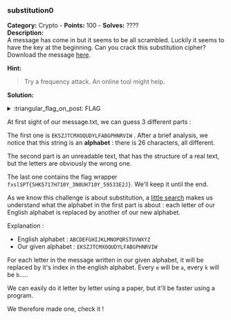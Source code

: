 ### substitution0
**Category:** Crypto - **Points:** 100 - **Solves:** ????  
**Description:**  
A message has come in but it seems to be all scrambled. Luckily it seems to have the key at the beginning. Can you crack this substitution cipher?  
Download the message [here](./message.txt/).  

**Hint:**
> Try a frequency attack. An online tool might help.  

**Solution:**  


<details>
  <summary>:triangular_flag_on_post: FLAG</summary>

  ```
  picoCTF{}
  ```
</details>

At first sight of our message.txt, we can guess 3 different parts : 

The first one is `EKSZJTCMXOQUDYLFABGPHNRVIW` . After a brief analysis, we notice that this string is an **alphabet** : there is 26 characters, all different.

The second part is an unreadable text, that has the structure of a real text, but the letters are obviously the wrong one.

The last one contains the flag wrapper `fxslSPT{5HK5717H710Y_3N0UH710Y_59533E2J}`. We'll keep it until the end.



As we know this challenge is about substitution, a [little search](https://en.wikipedia.org/wiki/Substitution_cipher)  makes us understand what the alphabet in the first part is about : each letter of our English alphabet is replaced by another of our new alphabet.

Explanation : 

- English alphabet : `ABCDEFGHIJKLMNOPQRSTUVWXYZ`
- Our given alphabet : `EKSZJTCMXOQUDYLFABGPHNRVIW`

For each letter in the message written in our given alphabet, it will be replaced by it's index in the english alphabet. Every `e` will be `a`, every `k` will be `b`.....



We can easily do it letter by letter using a paper, but it'll be faster using a program.

We therefore made one, check it !

